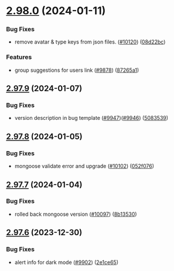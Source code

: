 # [2.98.0](https://github.com/EddieHubCommunity/BioDrop/compare/v2.97.9...v2.98.0) (2024-01-11)


### Bug Fixes

* remove avatar & type keys from json files. ([#10120](https://github.com/EddieHubCommunity/BioDrop/issues/10120)) ([08d22bc](https://github.com/EddieHubCommunity/BioDrop/commit/08d22bc1908d8bff0025fdda11f016964d9a95d8))


### Features

* group suggestions for users link  ([#9878](https://github.com/EddieHubCommunity/BioDrop/issues/9878)) ([87265a1](https://github.com/EddieHubCommunity/BioDrop/commit/87265a1f3ec7a13c5189937885f6669278bd8d91))



## [2.97.9](https://github.com/EddieHubCommunity/BioDrop/compare/v2.97.8...v2.97.9) (2024-01-07)


### Bug Fixes

* version description in bug template ([#9947](https://github.com/EddieHubCommunity/BioDrop/issues/9947))([#9946](https://github.com/EddieHubCommunity/BioDrop/issues/9946)) ([5083539](https://github.com/EddieHubCommunity/BioDrop/commit/5083539cf6820b852104b41e43be59e1eca2a9d1))



## [2.97.8](https://github.com/EddieHubCommunity/BioDrop/compare/v2.97.7...v2.97.8) (2024-01-05)


### Bug Fixes

* mongoose validate error and upgrade ([#10102](https://github.com/EddieHubCommunity/BioDrop/issues/10102)) ([052f076](https://github.com/EddieHubCommunity/BioDrop/commit/052f0765369dd86dfe25e1461d506e73540d1fea))



## [2.97.7](https://github.com/EddieHubCommunity/BioDrop/compare/v2.97.6...v2.97.7) (2024-01-04)


### Bug Fixes

* rolled back mongoose version ([#10097](https://github.com/EddieHubCommunity/BioDrop/issues/10097)) ([8b13530](https://github.com/EddieHubCommunity/BioDrop/commit/8b13530294083b1578fba769436c20efa303c6cc))



## [2.97.6](https://github.com/EddieHubCommunity/BioDrop/compare/v2.97.5...v2.97.6) (2023-12-30)


### Bug Fixes

* alert info for dark mode ([#9902](https://github.com/EddieHubCommunity/BioDrop/issues/9902)) ([2e1ce65](https://github.com/EddieHubCommunity/BioDrop/commit/2e1ce6545f64e1b6ad7c1208715c540644d2f0d9))




